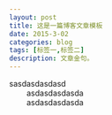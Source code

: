 ```yaml
---
layout: post
title: 这是一篇博客文章模板
date: 2015-3-02
categories: blog
tags: [标签一,标签二]
description: 文章金句。
---
```


sasdasdasdasd<br/>
&nbsp;&nbsp;&nbsp;&nbsp;&nbsp;&nbsp;&nbsp;&nbsp;asdasdasdasda<br/>
&nbsp;&nbsp;&nbsp;&nbsp;&nbsp;&nbsp;&nbsp;&nbsp;asdasdasdasda
